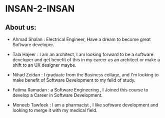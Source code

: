 # INSAN-2-INSAN


## About us:

- Ahmad Shalan : Electrical Engineer, Have a dream to become great Software developer.

- Tala Hajeer : I am an architect, I am looking forward to be a software developer and get benefit of this in my career as an architect or make a shift to an UX designer maybe.

- Nihad Zeidan : I graduate from the Business collage, and I'm looking to make benefit of Software Development to my feild of study.

- Fatima Ramadan : a Software Engineering , I Joined this course  to develop a Career in Software Development.

- Moneeb Tawfeek : I am a pharmacist , I like software development  and looking to merge it with my medical field.




